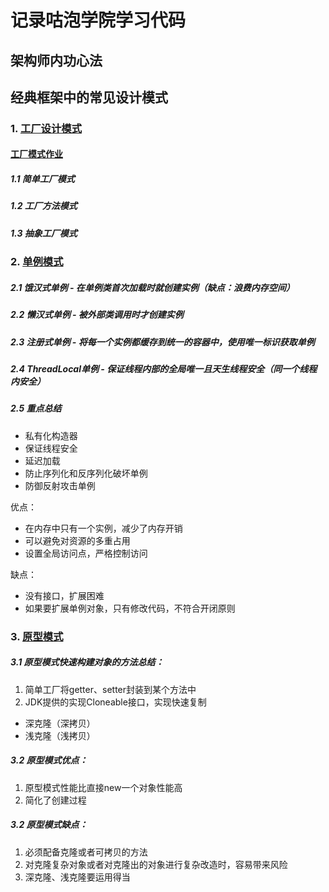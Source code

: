 # 记录咕泡学院学习代码

## 架构师内功心法

## 经典框架中的常见设计模式

### 1. [工厂设计模式](https://github.com/kbslan/gupaolearning/tree/master/design_pattern/src/main/java/com/gupaoedu/vip/pattren/factory)

#### [工厂模式作业](https://github.com/kbslan/gupaolearning/tree/master/design_pattern/src/main/resources/design_pattern/factory_pattern)

##### 1.1 简单工厂模式
##### 1.2 工厂方法模式
##### 1.3 抽象工厂模式

### 2. [单例模式](https://github.com/kbslan/gupaolearning/tree/master/design_pattern/src/main/java/com/gupaoedu/vip/pattren/singleton)

##### 2.1 饿汉式单例 - 在单例类首次加载时就创建实例（缺点：浪费内存空间）
##### 2.2 懒汉式单例 - 被外部类调用时才创建实例
##### 2.3 注册式单例 - 将每一个实例都缓存到统一的容器中，使用唯一标识获取单例
##### 2.4 ThreadLocal单例 - 保证线程内部的全局唯一且天生线程安全（同一个线程内安全）
##### 2.5 重点总结
* 私有化构造器
* 保证线程安全
* 延迟加载
* 防止序列化和反序列化破坏单例
* 防御反射攻击单例

优点：
* 在内存中只有一个实例，减少了内存开销
* 可以避免对资源的多重占用
* 设置全局访问点，严格控制访问

缺点：
* 没有接口，扩展困难
* 如果要扩展单例对象，只有修改代码，不符合开闭原则

### 3. [原型模式](https://github.com/kbslan/gupaolearning/tree/master/design_pattern/src/main/java/com/gupaoedu/vip/pattren/prototype)

##### 3.1 原型模式快速构建对象的方法总结：
1. 简单工厂将getter、setter封装到某个方法中
2. JDK提供的实现Cloneable接口，实现快速复制
* 深克隆（深拷贝）
* 浅克隆（浅拷贝）

##### 3.2 原型模式优点：
1. 原型模式性能比直接new一个对象性能高
2. 简化了创建过程

##### 3.2 原型模式缺点：
1. 必须配备克隆或者可拷贝的方法
2. 对克隆复杂对象或者对克隆出的对象进行复杂改造时，容易带来风险
3. 深克隆、浅克隆要运用得当


